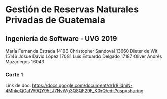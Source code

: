 # Gestión de Reservas Naturales Privadas de Guatemala
## Ingeniería de Software - UVG 2019
María Fernanda Estrada 14198
Christopher Sandoval 13660
Dieter de Wit 15146
Josué David López 17081
Luis Estuardo Delgado 17187
Oliver Andrés Mazariegos 16043

### Corte 1
Link de doc: https://docs.google.com/document/d/1r8lidmN-4MhkeQGafW9QY95LJ7NvWg3Q8QF29F_K0rQ/edit?usp=sharing
